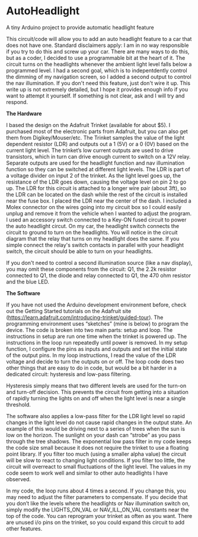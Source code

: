# AutoHeadlight
A tiny Arduino project to provide automatic headlight feature

This circuit/code will allow you to add an auto headlight feature to a car that does not have one.  Standard disclaimers apply: I am in no way responsible if you try to do this and screw up your car.  There are many ways to do this, but as a coder, I decided to use a programmable bit at the heart of it.  The circuit turns on the headlights whenever the ambient light level falls below a programmed level.  I had a second goal, which is to indepentdently control the dimming of my navigation screen, so I added a second output to control the nav illumination.  If you don't need this feature, just don't wire it up.  This write up is not extremely detailed, but I hope it provides enough info if you want to attempt it yourself.  If something is not clear, ask and I will try and respond.

<b>The Hardware</b>

I based the design on the Adafruit Trinket (available for about $5).  I purchased most of the electronic parts from Adafruit, but you can also get them from Digikey/Mouser/etc.  The Trinket samples the value of the light dependent resistor (LDR) and outputs out a 1 (5V) or a 0 (0V) based on the current light level.  The trinket’s low current outputs are used to drive transistors, which in turn can drive enough current to switch on a 12V relay.  Separate outputs are used for the headlight function and nav illumination function so they can be switched at different light levels.  The LDR is part of a voltage divider on input 2 of the trinket.  As the light level goes up, the resistance of the LDR goes down, causing the voltage level on pin 2 to go up.  The LDR for this circuit is attached to a longer wire pair (about 3ft), so the LDR can be located on the dash while the rest of the circuit is installed near the fuse box.  I placed the LDR near the center of the dash.  I included a Molex connector on the wires going into my circuit box so I could easily unplug and remove it from the vehicle when I wanted to adjust the program.  I used an accessory switch connected to a Key-ON fused circuit to power the auto headlight circut.  On my car, the headlight switch connects the circuit to ground to turn on the headlights.  You will notice in the circuit diagram that the relay that turns on my headlight does the same.  If you simple connect the relay's switch contacts in parallel with your headlight switch, the circuit should be able to turn on your headlights. 

If you don't need to control a second illumination source (like a nav display), you may omit these components from the circuit: Q1, the 2.2k resistor connected to Q1, the diode and relay connected to Q1, the 470 ohm resistor and the blue LED.

<b>The Software</b>

If you have not used the Arduino development environment before, check out the Getting Started tutorials on the Adafruit site (https://learn.adafruit.com/introducing-trinket/guided-tour).  The programming environment uses “sketches” (mine is below) to program the device.  The code is broken into two main parts: setup and loop.  The instructions in setup are run one time when the trinket is powered up.  The instructions in the loop run repeatedly until power is removed.  In my setup function, I configure the pins as inputs and outputs and set the initial state of the output pins.  In my loop instructions, I read the value of the LDR voltage and decide to turn the outputs on or off.  The loop code does two other things that are easy to do in code, but would be a bit harder in a dedicated circuit: hysteresis and low-pass filtering.  

Hysteresis simply means that two different levels are used for the turn-on and turn-off decision.  This prevents the circuit from getting into a situation of rapidly turning the lights on and off when the light level is near a single threshold.

The software also applies a low-pass filter for the LDR light level so rapid changes in the light level do not cause rapid changes in the output state.  An example of this would be driving next to a series of trees when the sun is low on the horizon.  The sunlight on your dash can “strobe” as you pass through the tree shadows.  The exponential low pass filter in my code keeps the code size small because it does not require the trinket to use a floating point library.  If you filter too much (using a smaller alpha value) the circuit will be slow to react to changing light conditions.  If you filter too little, the circuit will overreact to small fluctuations of the light level.  The values in my code seem to work well and similar to other auto headlights I have observed.

In my code, the loop runs about 4 times a second.  If you change this, you may need to adjust the filter parameters to compensate.  If you decide that you don’t like the levels where the headlights or Nav illumination switch on, simply modify the LIGHTS_ON_VAL or NAV_ILL_ON_VAL constants near the top of the code.  You can reprogram your trinket as often as you want.  There are unused i/o pins on the trinket, so you could expand this circuit to add other features.
